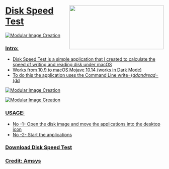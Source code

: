 <a href="https://www.paypal.com/donate/?token=-vQq2RXt1LU2c5B4Umq0Hp2WCd6HtRrPQTvaVp_BQJWgTirjNjhnKq0-4DK_j14bgKnFvm&country.x=CA&locale.x=en_CA" />
<img align="right" width="300" height="140" src="https://i25.servimg.com/u/f25/18/50/18/69/paypal18.png">


# Disk Speed Test
![Modular Image Creation](https://i62.servimg.com/u/f62/18/50/18/69/appico10.png)



### Intro:

- Disk Speed Test is a simple application that I created to calculate the speed of writing and reading disk under macOS
- Works from 10.9 to macOS Mojave 10.14 (works in Dark Mode)
- To do this the application uses the Command Line write=$(dd and read=$(dd


![Modular Image Creation](https://i62.servimg.com/u/f62/18/50/18/69/captu613.png)

![Modular Image Creation](https://i62.servimg.com/u/f62/18/50/18/69/captu614.png)

### USAGE:
- No -1- Open the disk image and move the applications into the desktop icon
- No -2- Start the applications

### [Download Disk Speed Test](https://github.com/chris1111/Disk-Speed-Test/releases/tag/V1)


### [Credit: Amsys](https://www.amsys.co.uk/using-command-line-to-benchmark-disks/)
